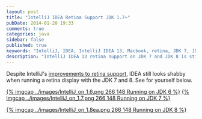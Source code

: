 ```yaml
---
layout: post
title: "IntelliJ IDEA Retina Support JDK 1.7+"
pubDate: 2014-01-20 19:33
comments: true
categories: java
sidebar: false
published: true
keywords: "IntelliJ, IDEA, IntelliJ IDEA 13, Macbook, retina, JDK 7, JDK 8"
description: "IntelliJ IDEA 13 retina support on JDK 7 and JDK 8 is still broken. Keep running against 1.6 to look good on your Macbooks"
---
```


Despite IntelliJ's [improvements to retina support](http://blog.jetbrains.com/idea/2013/09/jdk7_compatibility/), IDEA still looks shabby when running a retina display with the JDK 7 and 8. See for yourself below.

[{% imgcap ../images/IntelliJ_on_1.6.png 266 148 Running on JDK 6 %}](../images/IntelliJ_on_1.6.png)
[{% imgcap ../images/IntelliJ_on_1.7.png 266 148 Running on JDK 7  %}](../images/IntelliJ_on_1.7.png)
<!-- more -->
[{% imgcap ../images/IntelliJ_on_1.8ea.png 266 148 Running on JDK 8 %}](../images/IntelliJ_on_1.8ea.png)

